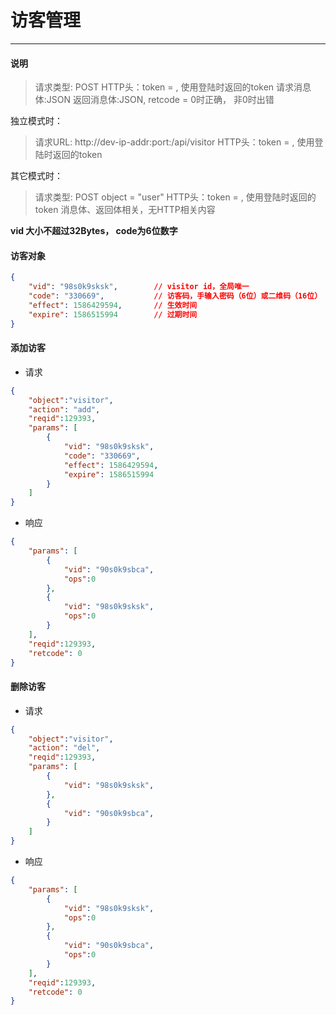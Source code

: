 # 访客管理
----------

#### 说明

>请求类型: POST
>HTTP头：token = , 使用登陆时返回的token
>请求消息体:JSON
>返回消息体:JSON, retcode = 0时正确， 非0时出错

独立模式时：
>请求URL: http://dev-ip-addr:port:/api/visitor
>HTTP头：token = , 使用登陆时返回的token

其它模式时：
>请求类型: POST
>object = "user"
>HTTP头：token = , 使用登陆时返回的token
>消息体、返回体相关，无HTTP相关内容

**vid 大小不超过32Bytes， code为6位数字**

#### 访客对象

```json
{
    "vid": "98s0k9sksk",        // visitor id，全局唯一
    "code": "330669",           // 访客码，手输入密码（6位）或二维码（16位）
    "effect": 1586429594,       // 生效时间
    "expire": 1586515994        // 过期时间
}
```

#### 添加访客

- 请求

```json
{
    "object":"visitor",
    "action": "add",
    "reqid":129393,
    "params": [
        {
            "vid": "98s0k9sksk",
            "code": "330669",
            "effect": 1586429594,
            "expire": 1586515994
        }
    ]
}
```

- 响应

```json
{
    "params": [
        {
            "vid": "90s0k9sbca",
            "ops":0
        },
        {
            "vid": "98s0k9sksk",
            "ops":0
        }
    ],
    "reqid":129393,
    "retcode": 0
}
```

#### 删除访客

- 请求

```json
{
    "object":"visitor",
    "action": "del",
    "reqid":129393,
    "params": [
        {
            "vid": "98s0k9sksk",
        },
        {
            "vid": "90s0k9sbca",
        }
    ]
}
```

- 响应

```json
{
    "params": [
        {
            "vid": "98s0k9sksk",
            "ops":0
        },
        {
            "vid": "90s0k9sbca",
            "ops":0
        }
    ],
    "reqid":129393,
    "retcode": 0
}
```
